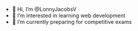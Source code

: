 - 👋 Hi, I’m @LonnyJacobsV
- 👀 I’m interested in learning web development
- 🌱 I’m currently preparing for competitive exams
  
<!---
LonnyJacobsV/LonnyJacobsV is a ✨ special ✨ repository because its `README.md` (this file) appears on your GitHub profile.
You can click the Preview link to take a look at your changes.
--->
